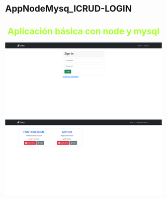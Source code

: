 # AppNodeMysq_lCRUD-LOGIN
<h1 style="color:greenyellow;text-align:center">Aplicación básica con node y mysql</h1>
<img src="img1.png">
<img src="img2.png">
